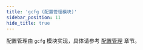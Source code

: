 ```yaml
---
title: 'gcfg (配置管理模块)'
sidebar_position: 11
hide_title: true
---
```


配置管理由 `gcfg` 模块实现，具体请参考 [配置管理](../../核心组件-重点/配置管理/配置管理.md) 章节。